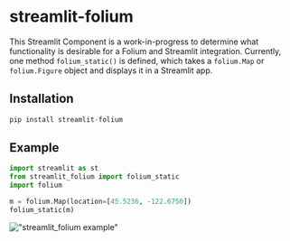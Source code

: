 # streamlit-folium

This Streamlit Component is a work-in-progress to determine what functionality is desirable for a Folium and Streamlit integration. Currently, one method `folium_static()` is defined, which takes a `folium.Map` or `folium.Figure` object and displays it in a Streamlit app.

## Installation

```python
pip install streamlit-folium
```

## Example

```python
import streamlit as st
from streamlit_folium import folium_static
import folium

m = folium.Map(location=[45.5236, -122.6750])
folium_static(m)
```

!["streamlit_folium example"](_static/streamlit_folium_example.png)
